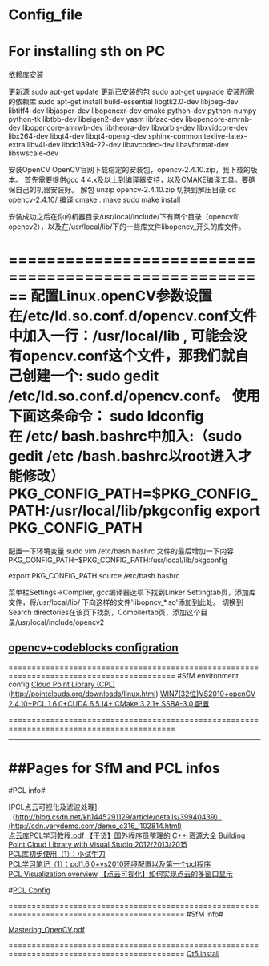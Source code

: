 # Config_file
For installing sth on PC
======================================================================
依赖库安装

更新源
sudo apt-get update 
更新已安装的包
sudo apt-get upgrade 
安装所需的依赖库
sudo apt-get install build-essential libgtk2.0-dev libjpeg-dev libtiff4-dev libjasper-dev libopenexr-dev cmake python-dev python-numpy python-tk libtbb-dev libeigen2-dev yasm libfaac-dev libopencore-amrnb-dev libopencore-amrwb-dev libtheora-dev libvorbis-dev libxvidcore-dev libx264-dev libqt4-dev libqt4-opengl-dev sphinx-common texlive-latex-extra libv4l-dev libdc1394-22-dev libavcodec-dev libavformat-dev libswscale-dev

安装OpenCV
OpenCV官网下载稳定的安装包，opencv-2.4.10.zip，我下载的版本。
首先需要提供gcc 4.4.x及以上到编译器支持，以及CMAKE编译工具。要确保自己的机器安装好。
解包
unzip opencv-2.4.10.zip
切换到解压目录
cd opencv-2.4.10/
编译
cmake .
make
sudo make install

安装成功之后在你的机器目录/usr/local/include/下有两个目录（opencv和opencv2），以及在/usr/local/lib/下的一些库文件libopencv_开头的库文件。

======================================================
配置Linux.openCV参数设置
在/etc/ld.so.conf.d/opencv.conf文件中加入一行：/usr/local/lib ,
可能会没有opencv.conf这个文件，那我们就自己创建一个:
sudo gedit /etc/ld.so.conf.d/opencv.conf。
使用下面这条命令：
sudo ldconfig         
在 /etc/ bash.bashrc中加入:（sudo gedit /etc /bash.bashrc以root进入才能修改）
PKG_CONFIG_PATH=$PKG_CONFIG_PATH:/usr/local/lib/pkgconfig
export PKG_CONFIG_PATH
======================================================
配置一下环境变量
sudo vim /etc/bash.bashrc
文件的最后增加一下内容
PKG_CONFIG_PATH=$PKG_CONFIG_PATH:/usr/local/lib/pkgconfig

export PKG_CONFIG_PATH
source /etc/bash.bashrc

菜单栏Settings->Complier, gcc编译器选项下找到Linker Settingtab页，添加库文件，将/usr/local/lib/ 下向这样的文件'libopncv_*.so'添加到此处。
切换到Search directories在该页下找到，Compilertab页，添加这个目录/usr/local/include/opencv2

[opencv+codeblocks configration](http://www.cnblogs.com/zjhnl/archive/2012/09/09/2677285.html)
------------------------------------------------------------------------------------------
==========================================================================================
#SfM environment config 
[Cloud Point Library (CPL)](http://pointclouds.org/)(http://pointclouds.org/downloads/linux.html)
[WIN7(32位)VS2010+openCV 2.4.10+PCL 1.6.0+CUDA 6.5.14+ CMake 3.2.1+ SSBA-3.0 配置 ](http://blog.csdn.net/u012989207/article/details/44955937)

==========================================================================================
******************************************************************************************

##Pages for SfM and PCL infos
==========================================================================================
#PCL info#

[PCL点云可视化及滤波处理]（http://blog.csdn.net/kh1445291129/article/details/39940439）(http://cdn.verydemo.com/demo_c316_i102814.html)  
[点云库PCL学习教程.pdf](http://yun.baidu.com/share/link?uk=3037564920&shareid=63756728&third=0&adapt=pc&fr=ftw) 
[【干货】国外程序员整理的 C++ 资源大全](http://www.csdn.net/article/2014-10-24/2822269-c) 
[Building Point Cloud Library with Visual Studio 2012/2013/2015](http://unanancyowen.com/?p=712)  
[PCL库初步使用（1）：小试牛刀](http://blog.csdn.net/vbskj/article/details/7819828)  
[PCL学习笔记（1）：pcl1.6.0+vs2010环境配置以及第一个pcl程序](http://blog.csdn.net/chentravelling/article/details/43451589)  
[PCL Visualization overview](http://pointclouds.org/documentation/overview/visualization.php) 
[【点云可视化】如何实现点云的多窗口显示](http://www.pclcn.org/bbs/forum.php?mod=viewthread&tid=348) 


#[PCL Config](http://pointclouds.org/documentation/tutorials/compiling_pcl_posix.php)



============================================================================================
#SfM info#

[Mastering_OpenCV.pdf](http://image2measure.net/files/Mastering_OpenCV.pdf) 

============================================================================================
[Qt5 install](http://sysads.co.uk/2014/05/install-qt-5-3-ubuntu-14-04/)
